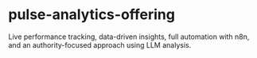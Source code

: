 # pulse-analytics-offering
Live performance tracking, data-driven insights, full automation with n8n, and an authority-focused approach using LLM analysis.
